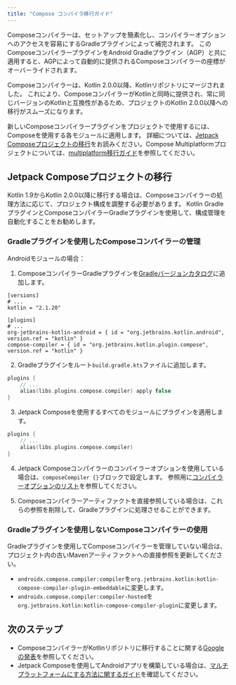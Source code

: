```yaml
---
title: "Compose コンパイラ移行ガイド"
---
```

Composeコンパイラーは、セットアップを簡素化し、コンパイラーオプションへのアクセスを容易にするGradleプラグインによって補完されます。
このComposeコンパイラープラグインをAndroid Gradleプラグイン（AGP）と共に適用すると、AGPによって自動的に提供されるComposeコンパイラーの座標がオーバーライドされます。

Composeコンパイラーは、Kotlin 2.0.0以降、Kotlinリポジトリにマージされました。
これにより、ComposeコンパイラーがKotlinと同時に提供され、常に同じバージョンのKotlinと互換性があるため、プロジェクトのKotlin 2.0.0以降への移行がスムーズになります。

新しいComposeコンパイラープラグインをプロジェクトで使用するには、Composeを使用する各モジュールに適用します。
詳細については、[Jetpack Composeプロジェクトの移行](#migrating-a-jetpack-compose-project)をお読みください。Compose Multiplatformプロジェクトについては、[multiplatform移行ガイド](https://www.jetbrains.com/help/kotlin-multiplatform-dev/compose-compiler.html#migrating-a-compose-multiplatform-project)を参照してください。

## Jetpack Composeプロジェクトの移行

Kotlin 1.9からKotlin 2.0.0以降に移行する場合は、Composeコンパイラーの処理方法に応じて、プロジェクト構成を調整する必要があります。
Kotlin GradleプラグインとComposeコンパイラーGradleプラグインを使用して、構成管理を自動化することをお勧めします。

### Gradleプラグインを使用したComposeコンパイラーの管理

Androidモジュールの場合：

1. ComposeコンパイラーGradleプラグインを[Gradleバージョンカタログ](https://docs.gradle.org/current/userguide/platforms.html#sub:conventional-dependencies-toml)に追加します。

 ```
 [versions]
 # ...
 kotlin = "2.1.20"
 
 [plugins]
 # ...
 org-jetbrains-kotlin-android = { id = "org.jetbrains.kotlin.android", version.ref = "kotlin" }
 compose-compiler = { id = "org.jetbrains.kotlin.plugin.compose", version.ref = "kotlin" }
 ```

2. Gradleプラグインをルート`build.gradle.kts`ファイルに追加します。

 ```kotlin
 plugins {
     // ...
     alias(libs.plugins.compose.compiler) apply false
 }
 ```

3. Jetpack Composeを使用するすべてのモジュールにプラグインを適用します。

 ```kotlin
 plugins {
     // ...
     alias(libs.plugins.compose.compiler)
 }
 ```

4. Jetpack Composeコンパイラーのコンパイラーオプションを使用している場合は、`composeCompiler {}`ブロックで設定します。
   参照用に[コンパイラーオプションのリスト](compose-compiler-options)を参照してください。

5. Composeコンパイラーアーティファクトを直接参照している場合は、これらの参照を削除して、Gradleプラグインに処理させることができます。

### Gradleプラグインを使用しないComposeコンパイラーの使用

Gradleプラグインを使用してComposeコンパイラーを管理していない場合は、プロジェクト内の古いMavenアーティファクトへの直接参照を更新してください。

* `androidx.compose.compiler:compiler`を`org.jetbrains.kotlin:kotlin-compose-compiler-plugin-embeddable`に変更します。
* `androidx.compose.compiler:compiler-hosted`を`org.jetbrains.kotlin:kotlin-compose-compiler-plugin`に変更します。

## 次のステップ

* ComposeコンパイラーがKotlinリポジトリに移行することに関する[Googleの発表](https://android-developers.googleblog.com/2024/04/jetpack-compose-compiler-moving-to-kotlin-repository.html)を参照してください。
* Jetpack Composeを使用してAndroidアプリを構築している場合は、[マルチプラットフォームにする方法に関するガイド](https://www.jetbrains.com/help/kotlin-multiplatform-dev/multiplatform-integrate-in-existing-app.html)を確認してください。